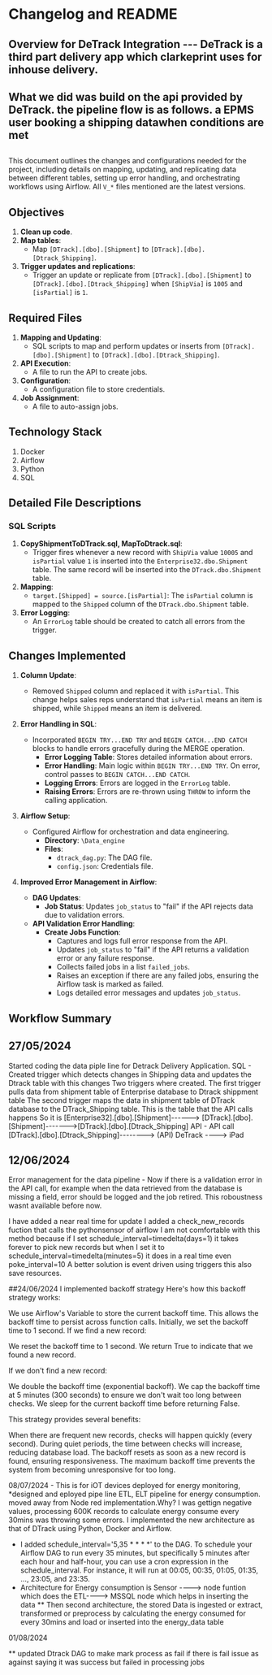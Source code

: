 # Changelog and README

## Overview for DeTrack Integration --- DeTrack is a third part delivery app which clarkeprint uses for inhouse delivery. 
## What we did was build on the api provided by DeTrack. the pipeline flow is as follows. a EPMS user booking a shipping datawhen conditions are met
##
##
##
##
##
##

This document outlines the changes and configurations needed for the project, including details on mapping, updating, and replicating data between different tables, setting up error handling, and orchestrating workflows using Airflow. All `V_*` files mentioned are the latest versions.

## Objectives

1. **Clean up code**.
2. **Map tables**:
   - Map `[DTrack].[dbo].[Shipment]` to `[DTrack].[dbo].[Dtrack_Shipping]`.
3. **Trigger updates and replications**:
   - Trigger an update or replicate from `[DTrack].[dbo].[Shipment]` to `[DTrack].[dbo].[Dtrack_Shipping]` when `[ShipVia]` is `1005` and `[isPartial]` is `1`.

## Required Files

1. **Mapping and Updating**:
   - SQL scripts to map and perform updates or inserts from `[DTrack].[dbo].[Shipment]` to `[DTrack].[dbo].[Dtrack_Shipping]`.
2. **API Execution**:
   - A file to run the API to create jobs.
3. **Configuration**:
   - A configuration file to store credentials.
4. **Job Assignment**:
   - A file to auto-assign jobs.

## Technology Stack

1. Docker
2. Airflow
3. Python
4. SQL

## Detailed File Descriptions

### SQL Scripts

1. **CopyShipmentToDTrack.sql, MapToDtrack.sql**:
   - Trigger fires whenever a new record with `ShipVia` value `10005` and `isPartial` value `1` is inserted into the `Enterprise32.dbo.Shipment` table. The same record will be inserted into the `DTrack.dbo.Shipment` table.
2. **Mapping**:
   - `target.[Shipped] = source.[isPartial]`: The `isPartial` column is mapped to the `Shipped` column of the `DTrack.dbo.Shipment` table.
3. **Error Logging**:
   - An `ErrorLog` table should be created to catch all errors from the trigger.

## Changes Implemented

1. **Column Update**:
   - Removed `Shipped` column and replaced it with `isPartial`. This change helps sales reps understand that `isPartial` means an item is shipped, while `Shipped` means an item is delivered.

2. **Error Handling in SQL**:
   - Incorporated `BEGIN TRY...END TRY` and `BEGIN CATCH...END CATCH` blocks to handle errors gracefully during the MERGE operation.
     - **Error Logging Table**: Stores detailed information about errors.
     - **Error Handling**: Main logic within `BEGIN TRY...END TRY`. On error, control passes to `BEGIN CATCH...END CATCH`.
     - **Logging Errors**: Errors are logged in the `ErrorLog` table.
     - **Raising Errors**: Errors are re-thrown using `THROW` to inform the calling application.

3. **Airflow Setup**:
   - Configured Airflow for orchestration and data engineering.
     - **Directory**: `\Data_engine`
     - **Files**:
       - `dtrack_dag.py`: The DAG file.
       - `config.json`: Credentials file.

4. **Improved Error Management in Airflow**:
   - **DAG Updates**:
     - **Job Status**: Updates `job_status` to "fail" if the API rejects data due to validation errors.
   - **API Validation Error Handling**:
     - **Create Jobs Function**:
       - Captures and logs full error response from the API.
       - Updates `job_status` to "fail" if the API returns a validation error or any failure response.
       - Collects failed jobs in a list `failed_jobs`.
       - Raises an exception if there are any failed jobs, ensuring the Airflow task is marked as failed.
       - Logs detailed error messages and updates `job_status`.

## Workflow Summary

## 27/05/2024
Started coding the data piple line for Detrack Delivery Application.
SQL - Created trigger which detects changes in Shipping data and updates the Dtrack table with this changes
	Two triggers where created. The first trigger pulls data from shipment table of Enterprise database to Dtrack shippment table
	The second trigger maps the data in shipment table of DTrack database to the DTrack_Shipping table. This is the table that the API calls happens
	So it is [Enterprise32].[dbo].[Shipment]------> [DTrack].[dbo].[Shipment]------->[DTrack].[dbo].[Dtrack_Shipping]
API - API call [DTrack].[dbo].[Dtrack_Shipping]--------> (API) DeTrack ----> iPad



## 12/06/2024
Error management for the data pipeline - Now if there is a validation error in the API call, for example when the data retrieved from the database is missing a field,
error should be logged and the job retired. This roboustness wasnt available before now.

I have added a near real time for update I added a check_new_records fuction that calls the pythonsensor of airflow
I am not comfortable with this method because if I set schedule_interval=timedelta(days=1) it takes forever to pick new
records but when I set it to schedule_interval=timedelta(minutes=5) it does in a real time even poke_interval=10
A better solution is event driven using triggers this also save resources.


##24/06/2024
I implemented backoff strategy
Here's how this backoff strategy works:

We use Airflow's Variable to store the current backoff time. This allows the backoff time to persist across function calls.
Initially, we set the backoff time to 1 second.
If we find a new record:

We reset the backoff time to 1 second.
We return True to indicate that we found a new record.


If we don't find a new record:

We double the backoff time (exponential backoff).
We cap the backoff time at 5 minutes (300 seconds) to ensure we don't wait too long between checks.
We sleep for the current backoff time before returning False.

This strategy provides several benefits:

When there are frequent new records, checks will happen quickly (every second).
During quiet periods, the time between checks will increase, reducing database load.
The backoff resets as soon as a new record is found, ensuring responsiveness.
The maximum backoff time prevents the system from becoming unresponsive for too long.


08/07/2024 - This is for iOT devices deployed for energy monitoring, 
*designed and eployed pipe line ETL, ELT pipeline for energy consumption. moved away from Node red implementation.Why? I was gettign negative values,
processing 600K records to calculate energy consume every 30mins was throwing some errors. I implemented the new architecture as that of DTrack using Python,
Docker and Airflow.
* I added schedule_interval='5,35 * * * *' to the DAG. To schedule your Airflow DAG to run every 35 minutes, but specifically 5 minutes after each hour and half-hour, you can use a cron expression in the schedule_interval. For instance, it will run at 00:05, 00:35, 01:05, 01:35, ..., 23:05, and 23:35.
* Architecture for Energy consumption is Sensor ----> node funtion which does the ETL----> MSSQL node which helps in inserting the data
** Then second architecture, the stored Data is ingested or extract, transformed or preprocess by calculating the energy consumed for every 30mins and load or inserted into the energy_data table


01/08/2024

** updated Dtrack DAG to make mark process as fail if there is fail issue as against saying it was success but failed in processing jobs